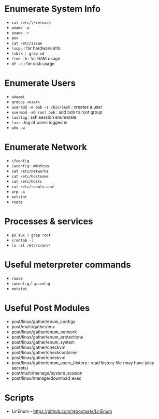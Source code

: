 # Enumerate System Info

- `cat /etc/\*release`
- `uname -a`
- `uname -r`
- `env`
- `cat /etc/issue`
- `lscpu` : for hardware info
- `lsblk | grep sd`
- `free -h` : for RAM usage
- `df -h` : for disk usage

# Enumerate Users

- `whoami`
- `groups <user>`
- `useradd -m bob -s /bin/bash` : creates a user
- `usermod -aG root bob` : add bob to root group
- `lastlog` : ssh session enumerate
- `last` : log of users logged in
- `who -w`
	
# Enumerate Network

- `ifconfig`
- `iwconfig` : wireless
- `cat /etc/networks`
- `cat /etc/hostname`
- `cat /etc/hosts`
- `cat /etc/resolv.conf`
- `arp -a`
- `netstat`
- `route`

# Processes & services

- `ps aux | grep root`
- `crontab -l`
- `ls -al /etc/cron\*`
	
# Useful meterpreter commands

- `route`
- `iwconfig` / `ipconfig`
- `netstat`

# Useful Post Modules

- post/linux/gather/enum_configs
- post/multi/gather/env
- post/linux/gather/enum_network
- post/linux/gather/enum_protections
- post/linux/gather/enum_system
- post/linux/gather/checkvm
- post/linux/gather/checkcontainer
- post/linux/gather/checkvm
- post/linux/gather/enum_users_history : read history file (may have juicy secrets)
- post/multi/manage/system_session
- post/linux/manage/download_exec
	
# Scripts

- LinEnum  - https://github.com/rebootuser/LinEnum
	
	
	